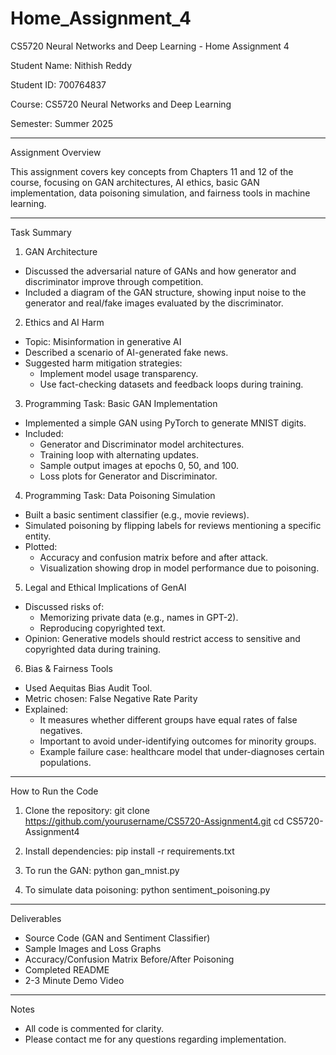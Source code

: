 # Home_Assignment_4


CS5720 Neural Networks and Deep Learning - Home Assignment 4

Student Name: Nithish Reddy


Student ID: 700764837


Course: CS5720 Neural Networks and Deep Learning


Semester: Summer 2025

---

Assignment Overview

This assignment covers key concepts from Chapters 11 and 12 of the course, focusing on GAN architectures, AI ethics, basic GAN implementation, data poisoning simulation, and fairness tools in machine learning.

---

Task Summary

1. GAN Architecture
- Discussed the adversarial nature of GANs and how generator and discriminator improve through competition.
- Included a diagram of the GAN structure, showing input noise to the generator and real/fake images evaluated by the discriminator.

2. Ethics and AI Harm
- Topic: Misinformation in generative AI
- Described a scenario of AI-generated fake news.
- Suggested harm mitigation strategies:
  - Implement model usage transparency.
  - Use fact-checking datasets and feedback loops during training.

3. Programming Task: Basic GAN Implementation
- Implemented a simple GAN using PyTorch to generate MNIST digits.
- Included:
  - Generator and Discriminator model architectures.
  - Training loop with alternating updates.
  - Sample output images at epochs 0, 50, and 100.
  - Loss plots for Generator and Discriminator.

4. Programming Task: Data Poisoning Simulation
- Built a basic sentiment classifier (e.g., movie reviews).
- Simulated poisoning by flipping labels for reviews mentioning a specific entity.
- Plotted:
  - Accuracy and confusion matrix before and after attack.
  - Visualization showing drop in model performance due to poisoning.

5. Legal and Ethical Implications of GenAI
- Discussed risks of:
  - Memorizing private data (e.g., names in GPT-2).
  - Reproducing copyrighted text.
- Opinion: Generative models should restrict access to sensitive and copyrighted data during training.

6. Bias & Fairness Tools
- Used Aequitas Bias Audit Tool.
- Metric chosen: False Negative Rate Parity
- Explained:
  - It measures whether different groups have equal rates of false negatives.
  - Important to avoid under-identifying outcomes for minority groups.
  - Example failure case: healthcare model that under-diagnoses certain populations.

---

How to Run the Code

1. Clone the repository:
   git clone https://github.com/yourusername/CS5720-Assignment4.git
   cd CS5720-Assignment4

2. Install dependencies:
   pip install -r requirements.txt

3. To run the GAN:
   python gan_mnist.py

4. To simulate data poisoning:
   python sentiment_poisoning.py

---

Deliverables

- Source Code (GAN and Sentiment Classifier)
- Sample Images and Loss Graphs
- Accuracy/Confusion Matrix Before/After Poisoning
- Completed README
- 2-3 Minute Demo Video

---

Notes

- All code is commented for clarity.
- Please contact me for any questions regarding implementation.
